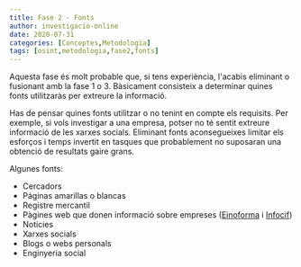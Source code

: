 ```yaml
---
title: Fase 2 - Fonts
author: investigacio-online
date: 2020-07-31
categories: [Conceptes,Metodologia]
tags: [osint,metodologia,fase2,fonts]
---
```


Aquesta fase és molt probable que, si tens experiència, l'acabis eliminant o fusionant amb la fase 1 o 3. Bàsicament consisteix a determinar quines fonts utilitzaràs per extreure la informació.

Has de pensar quines fonts utilitzar o no tenint en compte els requisits. Per exemple, si vols investigar a una empresa, potser no té sentit extreure informació de les xarxes socials. Eliminant fonts aconsegueixes limitar els esforços i temps invertit en tasques que probablement no suposaran una obtenció de resultats gaire grans.

Algunes fonts:
* Cercadors
* Páginas amarillas o blancas
* Registre mercantil
* Pàgines web que donen informació sobre empreses ([Einoforma](https://www.einforma.com/) i [Infocif](http://www.infocif.es/))
* Notícies
* Xarxes socials
* Blogs o webs personals
* Enginyeria social